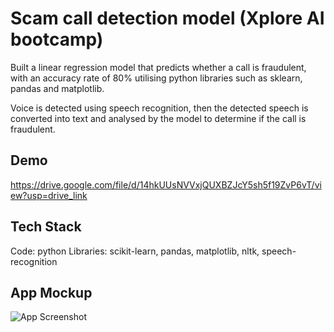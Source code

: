 
# Scam call detection model (Xplore AI bootcamp)

Built a linear regression model that predicts whether a call is fraudulent, with an accuracy rate of 80% utilising python libraries such as sklearn, pandas and matplotlib.

Voice is detected using speech recognition, then the detected speech is converted into text and analysed by the model to determine if the call is fraudulent.

## Demo

https://drive.google.com/file/d/14hkUUsNVVxjQUXBZJcY5sh5f19ZvP6vT/view?usp=drive_link



## Tech Stack

Code: python
Libraries: scikit-learn, pandas, matplotlib, nltk, speech-recognition


## App Mockup

![App Screenshot](https://i.imgur.com/rFHJFrY.png)

